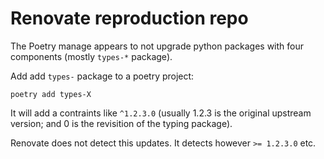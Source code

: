 # Renovate reproduction repo

The Poetry manage appears to not upgrade python packages with four components (mostly `types-*` package).

Add add `types-` package to a poetry project:

`poetry add types-X`

It will add a contraints like `^1.2.3.0` (usually 1.2.3 is the original upstream version; and 0 is the
revisition of the typing package).

Renovate does not detect this updates. It detects however `>= 1.2.3.0` etc.
